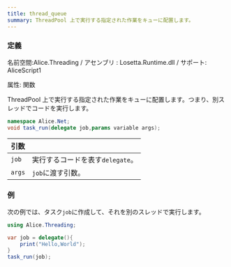 ```yaml
---
title: thread_queue
summary: ThreadPool 上で実行する指定された作業をキューに配置します。
---
```

### 定義
名前空間:Alice.Threading / アセンブリ : Losetta.Runtime.dll / サポート: AliceScript1

属性: 関数

ThreadPool 上で実行する指定された作業をキューに配置します。つまり、別スレッドでコードを実行します。

```cs title="AliceScript"
namespace Alice.Net;
void task_run(delegate job,params variable args);
```

|引数| |
|-|-|
|`job`|実行するコードを表す`delegate`。|
|`args`|`job`に渡す引数。

### 例
次の例では、タスク`job`に作成して、それを別のスレッドで実行します。

```cs title="AliceScript"
using Alice.Threading;

var job = delegate(){
    print("Hello,World");
}
task_run(job);
```